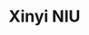 ---
title: "Xinyi NIU"
type: "people"

user_groups: ["Students"]
photo: "/images/photo/default-avatar.png"
role: "PhD Student"
department:
  - "SISU"
  - "NIL"
---